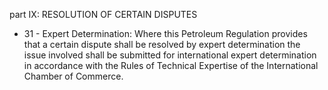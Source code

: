 part IX: RESOLUTION OF CERTAIN DISPUTES

<ul>
			<li>31 - Expert Determination: Where this Petroleum Regulation provides that a certain dispute shall be resolved by expert determination the issue involved shall be submitted for international expert determination in accordance with the Rules of Technical Expertise of the International Chamber of Commerce.<ul>
			</ul></li></ul>